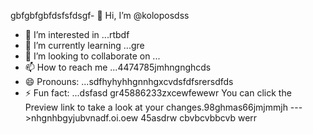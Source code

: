 gbfgbfgbfdsfsfdsgf- 👋 Hi, I’m @koloposdss
- 👀 I’m interested in ...rtbdf
- 🌱 I’m currently learning ...gre
- 💞️ I’m looking to collaborate on ...
- 📫 How to reach me ...4474785jmhngnghcds
- 😄 Pronouns: ...sdfhyhyhhgnnhgxcvdsfdfsrersdfds
- ⚡ Fun fact: ...dsfasd
gr45886233zxcewfewewr
You can click the Preview link to take a look at your changes.98ghmas66jmjmmjh
--->nhgnhbgyjubvnadf.oi.oew
45asdrw
cbvbcvbbcvb
werr
